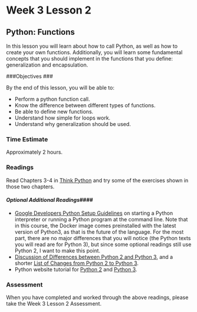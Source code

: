 # Week 3 Lesson 2 #
## Python: Functions ##

In this lesson you will learn about how to call Python, as well as how to create your own functions.  Additionally, you will learn some fundamental concepts that you should implement in the functions that you define: generalization and encapsulation.

###Objectives ###

By the end of this lesson, you will be able to:

- Perform a python function call.
- Know the difference between different types of functions.
- Be able to define new functions.
- Understand how simple for loops work.
- Understand why generalization should be used.

### Time Estimate ###

Approximately 2 hours.

### Readings ####

Read Chapters 3-4 in [Think Python](http://faculty.stedwards.edu/mikek/python/thinkpython.pdf) and try some of the exercises shown in those two chapters.

#### *Optional Additional Readings*####

- [Google Developers Python Setup Guidelines](https://developers.google.com/edu/python/set-up) on starting a Python interpreter or running a Python program at the command line. Note that in this course, the Docker image comes preinstalled with the latest version of Python3, as that is the future of the language. For the most part, there are no major differences that you will notice (the Python texts you will read are for Python 3), but since some optional readings still use Python 2, I want to make this point.
- [Discussion of Differences between Python 2 and Python 3](http://python3porting.com/intro.html), and a shorter [List of Changes from Python 2 to Python 3](http://inventwithpython.com/appendixa.html).
- Python website tutorial for [Python 2](https://docs.python.org/2.7/tutorial/index.html) and [Python 3](https://docs.python.org/3.4/tutorial/index.html).

### Assessment ###

When you have completed and worked through the above readings, please take the Week 3 Lesson 2 Assessment.
